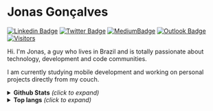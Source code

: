 # Jonas Gonçalves

 [![Linkedin Badge](https://img.shields.io/badge/-Linkedin-0077B5?style=flat-square&logo=linkedin&logoColor=white)](https://www.linkedin.com/in/jonas-goncalves-neto/) [![Twitter Badge](https://img.shields.io/badge/-Twitter-1DA1F2?style=flat-square&logo=twitter&logoColor=white)](https://twitter.com/jonasgndev) [![MediumBadge](https://img.shields.io/badge/-Medium-303030?style=flat-square&logo=medium&logoColor=white)](https://medium.com/@jonasgn)  [![Outlook Badge](https://img.shields.io/badge/-j.goncalvesneto@outlook.com-0078D4?style=flat-square&logo=microsoft-outlook&logoColor=white)](mailto:j.goncalvesneto@outlook.com) [![Visitors](https://visitor-badge.glitch.me/badge?page_id=github/jonasGN)](https://github.com/jonasGN)

Hi. I'm Jonas, a guy who lives in Brazil and is totally passionate about technology, development and code communities.

I am currently studying mobile development and working on personal projects directly from my couch.

<details>
<summary><strong>Github Stats</strong> <i>(click to expand)</i></summary>
<br/>
<img src="https://github-readme-stats.vercel.app/api?username=jonasGN&show_icons=true&theme=radical&count_private=true&theme=nord">
</details>

<details>
<summary><strong>Top langs</strong> <i>(click to expand)</i></summary>
<br/>
<img src="https://github-readme-stats.vercel.app/api/top-langs/?username=quantux&layout=compact">
</details>

